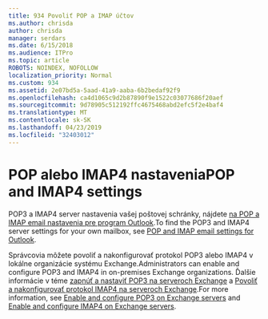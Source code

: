 ```yaml
---
title: 934 Povoliť POP a IMAP účtov
ms.author: chrisda
author: chrisda
manager: serdars
ms.date: 6/15/2018
ms.audience: ITPro
ms.topic: article
ROBOTS: NOINDEX, NOFOLLOW
localization_priority: Normal
ms.custom: 934
ms.assetid: 2e07bd5a-5aad-41a9-aaba-6b2bedaf92f9
ms.openlocfilehash: ca4d1065c9d2b87890f9e1522c03077686f20aef
ms.sourcegitcommit: 9d78905c512192ffc4675468abd2efc5f2e4baf4
ms.translationtype: MT
ms.contentlocale: sk-SK
ms.lasthandoff: 04/23/2019
ms.locfileid: "32403012"
---
```

# <a name="pop-and-imap4-settings"></a><span data-ttu-id="1eb2c-102">POP alebo IMAP4 nastavenia</span><span class="sxs-lookup"><span data-stu-id="1eb2c-102">POP and IMAP4 settings</span></span>

<span data-ttu-id="1eb2c-103">POP3 a IMAP4 server nastavenia vašej poštovej schránky, nájdete [na POP a IMAP email nastavenia pre program Outlook](https://support.office.com/article/8361e398-8af4-4e97-b147-6c6c4ac95353.aspx).</span><span class="sxs-lookup"><span data-stu-id="1eb2c-103">To find the POP3 and IMAP4 server settings for your own mailbox, see [POP and IMAP email settings for Outlook](https://support.office.com/article/8361e398-8af4-4e97-b147-6c6c4ac95353.aspx).</span></span>

<span data-ttu-id="1eb2c-104">Správcovia môžete povoliť a nakonfigurovať protokol POP3 alebo IMAP4 v lokálne organizácie systému Exchange.</span><span class="sxs-lookup"><span data-stu-id="1eb2c-104">Administrators can enable and configure POP3 and IMAP4 in on-premises Exchange organizations.</span></span> <span data-ttu-id="1eb2c-105">Ďalšie informácie v téme [zapnúť a nastaviť POP3 na serveroch Exchange](https://technet.microsoft.com/library/bb124934.aspx) a [Povoliť a nakonfigurovať protokol IMAP4 na serveroch Exchange](https://technet.microsoft.com/library/bb124489.aspx).</span><span class="sxs-lookup"><span data-stu-id="1eb2c-105">For more information, see [Enable and configure POP3 on Exchange servers](https://technet.microsoft.com/library/bb124934.aspx) and [Enable and configure IMAP4 on Exchange servers](https://technet.microsoft.com/library/bb124489.aspx).</span></span>
